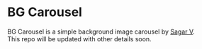 # BG Carousel

BG Carousel is a simple background image carousel by [Sagar V](https://www.sagarvd.me).  
This repo will be updated with other details soon.
